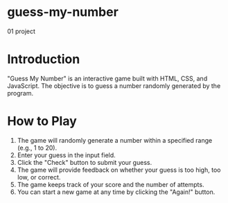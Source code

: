 # guess-my-number
01 project

# Introduction
"Guess My Number" is an interactive game built with HTML, CSS, and JavaScript. The objective is to guess a number randomly generated by the program.

# How to Play
1. The game will randomly generate a number within a specified range (e.g., 1 to 20).
2. Enter your guess in the input field.
3. Click the "Check" button to submit your guess.
4. The game will provide feedback on whether your guess is too high, too low, or correct.
5. The game keeps track of your score and the number of attempts.
6. You can start a new game at any time by clicking the "Again!" button.
